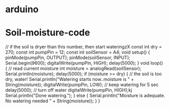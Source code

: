 # arduino
# Soil-moisture-code
// if the soil is dryer than this number, then start wateringzX
const int dry = 270;
const int pumpPin = 12;
const int soilSensor = A4;
void setup() {
pinMode(pumpPin, OUTPUT);
pinMode(soilSensor, INPUT);
Serial.begin(9600);
digitalWrite(pumpPin, HIGH);
delay(5000);
}
void loop() {
// read current moisture
int moisture = analogRead(soilSensor);
Serial.println(moisture);
delay(5000);
if (moisture >= dry) {
// the soil is too dry, water!
Serial.println("Watering starts now..moisture is " + String(moisture));
digitalWrite(pumpPin, LOW);
// keep watering for 5 sec
delay(5000);
// turn off water
digitalWrite(pumpPin, HIGH);kj
Serial.println("Done watering.");
} else {
Serial.println("Moisture is adequate. No watering needed " +
String(moisture));
}
}

